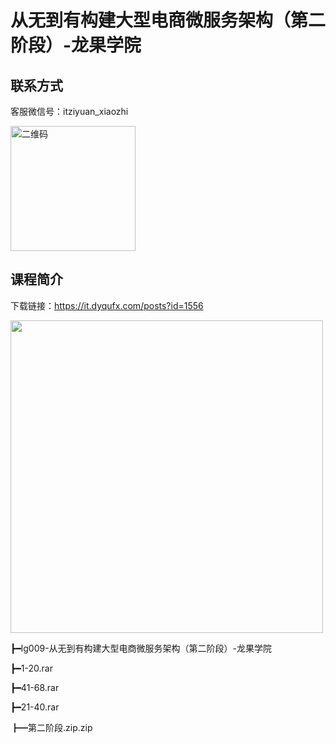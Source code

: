 # 从无到有构建大型电商微服务架构（第二阶段）-龙果学院

## 联系方式

客服微信号：itziyuan_xiaozhi

<img src="https://ziyuanyun.oss-cn-guangzhou.aliyuncs.com/common/20240614073449/666b82192834a.jpg" width="200" height="200" alt="二维码">

## 课程简介

下载链接：https://it.dyqufx.com/posts?id=1556

<img src="https://ziyuanyun.oss-cn-guangzhou.aliyuncs.com/yun/20240515224331/6644ca13d3b36.jpg" width="500" alt="">

  ┣━lg009-从无到有构建大型电商微服务架构（第二阶段）-龙果学院

 ┣━1-20.rar

 ┣━41-68.rar

 ┣━21-40.rar

 ┣━第二阶段.zip.zip

  
